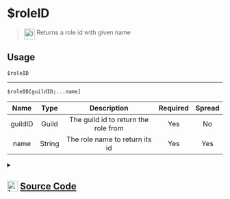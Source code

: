 # $roleID
> <img align="top" src="https://upload.wikimedia.org/wikipedia/commons/thumb/e/e4/Infobox_info_icon.svg/160px-Infobox_info_icon.svg.png?20150409153300" alt="image" width="25" height="auto"> Returns a role id with given name
## Usage
```
$roleID
```
---
```
$roleID[guildID;...name]
```
| Name | Type | Description | Required | Spread
| :---: | :---: | :---: | :---: | :---: |
guildID | Guild | The guild id to return the role from | Yes | No
name | String | The role name to return its id | Yes | Yes
<details>
<summary>
    
## <img align="top" src="https://cdn4.iconfinder.com/data/icons/iconsimple-logotypes/512/github-512.png" alt="image" width="25" height="auto">  [Source Code](https://github.com/tryforge/ForgeScript-V2/blob/main/src/native/roleID.ts)
    
</summary>
    
```ts
import { ArgType, NativeFunction, Return } from "../structures"

export default new NativeFunction({
    name: "$roleID",
    version: "1.0.0",
    description: "Returns a role id with given name",
    brackets: false,
    unwrap: true,
    args: [
        {
            name: "guildID",
            description: "The guild id to return the role from",
            rest: false,
            type: ArgType.Guild,
            required: true,
        },
        {
            name: "name",
            description: "The role name to return its id",
            rest: true,
            type: ArgType.String,
            pointer: 0,
            required: true,
        },
    ],
    execute(ctx, [guild, args]) {
        if (this.hasFields) {
            const name = args.join(";")
            return this.success(guild.roles.cache.find((x) => x.name === name)?.id)
        }
        return this.success(ctx.role?.id)
    },
})

```
    
</details>